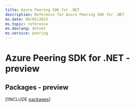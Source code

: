 ```yaml
---
title: Azure Peering SDK for .NET
description: Reference for Azure Peering SDK for .NET
ms.date: 09/05/2025
ms.topic: reference
ms.devlang: dotnet
ms.service: peering
---
```

# Azure Peering SDK for .NET - preview
## Packages - preview
[!INCLUDE [packages](peering-index.md)]